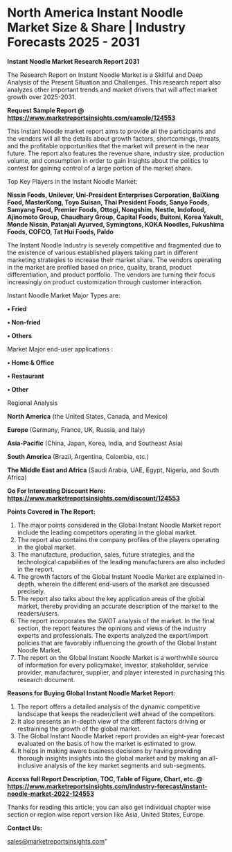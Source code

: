 # North America Instant Noodle Market Size & Share | Industry Forecasts 2025 - 2031

<strong>Instant Noodle Market Research Report 2031</strong>

The Research Report on Instant Noodle Market is a Skillful and Deep Analysis of the Present Situation and Challenges. This research report also analyzes other important trends and market drivers that will affect market growth over 2025-2031.

<strong>Request Sample Report @ <a href=https://www.marketreportsinsights.com/sample/124553>https://www.marketreportsinsights.com/sample/124553</a></strong>

This Instant Noodle market report aims to provide all the participants and the vendors will all the details about growth factors, shortcomings, threats, and the profitable opportunities that the market will present in the near future. The report also features the revenue share, industry size, production volume, and consumption in order to gain insights about the politics to contest for gaining control of a large portion of the market share.

Top Key Players in the Instant Noodle Market:

<strong>Nissin Foods, Unilever, Uni-President Enterprises Corporation, BaiXiang Food, MasterKong, Toyo Suisan, Thai President Foods, Sanyo Foods, Samyang Food, Premier Foods, Ottogi, Nongshim, Nestle, Indofood, Ajinomoto Group, Chaudhary Group, Capital Foods, Buitoni, Korea Yakult, Monde Nissin, Patanjali Ayurved, Symingtons, KOKA Noodles, Fukushima Foods, COFCO, Tat Hui Foods, Paldo</strong>

The Instant Noodle Industry is severely competitive and fragmented due to the existence of various established players taking part in different marketing strategies to increase their market share. The vendors operating in the market are profiled based on price, quality, brand, product differentiation, and product portfolio. The vendors are turning their focus increasingly on product customization through customer interaction.

Instant Noodle Market Major Types are:

<strong>• Fried

• Non-fried

• Others</strong>

Market Major end-user applications :

<strong>• Home & Office

• Restaurant

• Other</strong>

Regional Analysis

</u><strong><b>North America</b></strong> (the United States, Canada, and Mexico)

<strong><b>Europe </b></strong>(Germany, France, UK, Russia, and Italy)

<strong><b>Asia-Pacific</b></strong> (China, Japan, Korea, India, and Southeast Asia)

<strong><b>South America</b></strong> (Brazil, Argentina, Colombia, etc.)

<strong><b>The Middle East and Africa</b></strong> (Saudi Arabia, UAE, Egypt, Nigeria, and South Africa)

<strong>Go For Interesting Discount Here: <a href=https://www.marketreportsinsights.com/discount/124553>https://www.marketreportsinsights.com/discount/124553</a></strong>

<strong>Points Covered in The Report:</strong>
<ol>
  <li>The major points considered in the Global Instant Noodle Market report include the leading competitors operating in the global market.</li>
  <li>The report also contains the company profiles of the players operating in the global market.</li>
  <li>The manufacture, production, sales, future strategies, and the technological capabilities of the leading manufacturers are also included in the report.</li>
  <li>The growth factors of the Global Instant Noodle Market are explained in-depth, wherein the different end-users of the market are discussed precisely.</li>
  <li>The report also talks about the key application areas of the global market, thereby providing an accurate description of the market to the readers/users.</li>
  <li>The report incorporates the SWOT analysis of the market. In the final section, the report features the opinions and views of the industry experts and professionals. The experts analyzed the export/import policies that are favorably influencing the growth of the Global Instant Noodle Market.</li>
  <li>The report on the Global Instant Noodle Market is a worthwhile source of information for every policymaker, investor, stakeholder, service provider, manufacturer, supplier, and player interested in purchasing this research document.</li>
</ol>
<strong>Reasons for Buying Global Instant Noodle Market Report:</strong>

<ol>
  <li>The report offers a detailed analysis of the dynamic competitive landscape that keeps the reader/client well ahead of the competitors.</li>
  <li>It also presents an in-depth view of the different factors driving or restraining the growth of the global market.</li>
  <li>The Global Instant Noodle Market report provides an eight-year forecast evaluated on the basis of how the market is estimated to grow.</li>
  <li>It helps in making aware business decisions by having providing thorough insights insights into the global market and by making an all-inclusive analysis of the key market segments and sub-segments.</li>
</ol>
<strong>Access full Report Description, TOC, Table of Figure, Chart, etc. @ <a href=https://www.marketreportsinsights.com/industry-forecast/instant-noodle-market-2022-124553>https://www.marketreportsinsights.com/industry-forecast/instant-noodle-market-2022-124553</a></strong>


Thanks for reading this article; you can also get individual chapter wise section or region wise report version like Asia, United States, Europe.

<strong>Contact Us:</strong>

sales@marketreportsinsights.com"
